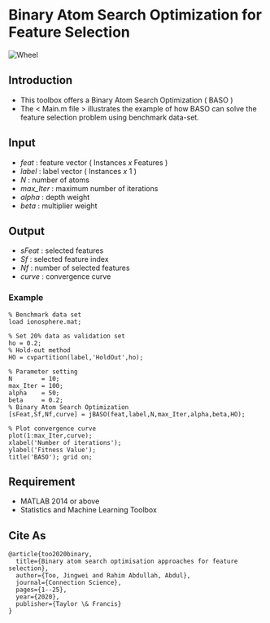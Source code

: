 # Binary Atom Search Optimization for Feature Selection

![Wheel](https://www.mathworks.com/matlabcentral/mlc-downloads/downloads/797de05c-9609-4d7a-9746-a459cbcd44aa/58c7f789-a9d7-458b-9ee0-e62af4c9ed18/images/1595483603.JPG)


## Introduction
* This toolbox offers a Binary Atom Search Optimization ( BASO )  
* The < Main.m file > illustrates the example of how BASO can solve the feature selection problem using benchmark data-set. 


## Input
* *feat*     : feature vector ( Instances *x* Features )
* *label*    : label vector ( Instances *x* 1 )
* *N*        : number of atoms
* *max_Iter* : maximum number of iterations
* *alpha*    : depth weight
* *beta*     : multiplier weight


## Output
* *sFeat*    : selected features
* *Sf*       : selected feature index
* *Nf*       : number of selected features
* *curve*    : convergence curve


### Example
```code
% Benchmark data set 
load ionosphere.mat;  

% Set 20% data as validation set
ho = 0.2; 
% Hold-out method
HO = cvpartition(label,'HoldOut',ho);

% Parameter setting
N        = 10; 
max_Iter = 100; 
alpha    = 50; 
beta     = 0.2; 
% Binary Atom Search Optimization
[sFeat,Sf,Nf,curve] = jBASO(feat,label,N,max_Iter,alpha,beta,HO);

% Plot convergence curve
plot(1:max_Iter,curve); 
xlabel('Number of iterations');
ylabel('Fitness Value'); 
title('BASO'); grid on;

```


## Requirement
* MATLAB 2014 or above
* Statistics and Machine Learning Toolbox


## Cite As
```code
@article{too2020binary,
  title={Binary atom search optimisation approaches for feature selection},
  author={Too, Jingwei and Rahim Abdullah, Abdul},
  journal={Connection Science},
  pages={1--25},
  year={2020},
  publisher={Taylor \& Francis}
}

```

